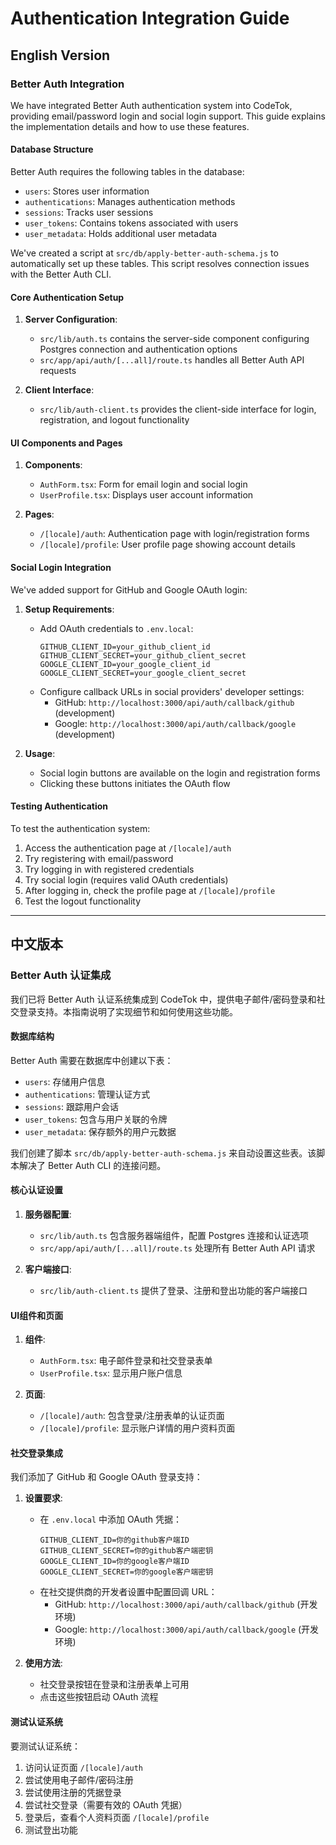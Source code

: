 # Authentication Integration Guide

## English Version

### Better Auth Integration

We have integrated Better Auth authentication system into CodeTok, providing email/password login and social login support. This guide explains the implementation details and how to use these features.

#### Database Structure

Better Auth requires the following tables in the database:

- `users`: Stores user information
- `authentications`: Manages authentication methods
- `sessions`: Tracks user sessions
- `user_tokens`: Contains tokens associated with users
- `user_metadata`: Holds additional user metadata

We've created a script at `src/db/apply-better-auth-schema.js` to automatically set up these tables. This script resolves connection issues with the Better Auth CLI.

#### Core Authentication Setup

1. **Server Configuration**: 
   - `src/lib/auth.ts` contains the server-side component configuring Postgres connection and authentication options
   - `src/app/api/auth/[...all]/route.ts` handles all Better Auth API requests

2. **Client Interface**:
   - `src/lib/auth-client.ts` provides the client-side interface for login, registration, and logout functionality

#### UI Components and Pages

1. **Components**:
   - `AuthForm.tsx`: Form for email login and social login
   - `UserProfile.tsx`: Displays user account information

2. **Pages**:
   - `/[locale]/auth`: Authentication page with login/registration forms
   - `/[locale]/profile`: User profile page showing account details

#### Social Login Integration

We've added support for GitHub and Google OAuth login:

1. **Setup Requirements**:
   - Add OAuth credentials to `.env.local`:
     ```
     GITHUB_CLIENT_ID=your_github_client_id
     GITHUB_CLIENT_SECRET=your_github_client_secret
     GOOGLE_CLIENT_ID=your_google_client_id
     GOOGLE_CLIENT_SECRET=your_google_client_secret
     ```
   - Configure callback URLs in social providers' developer settings:
     - GitHub: `http://localhost:3000/api/auth/callback/github` (development)
     - Google: `http://localhost:3000/api/auth/callback/google` (development)

2. **Usage**:
   - Social login buttons are available on the login and registration forms
   - Clicking these buttons initiates the OAuth flow

#### Testing Authentication

To test the authentication system:

1. Access the authentication page at `/[locale]/auth`
2. Try registering with email/password
3. Try logging in with registered credentials
4. Try social login (requires valid OAuth credentials)
5. After logging in, check the profile page at `/[locale]/profile`
6. Test the logout functionality

---

## 中文版本

### Better Auth 认证集成

我们已将 Better Auth 认证系统集成到 CodeTok 中，提供电子邮件/密码登录和社交登录支持。本指南说明了实现细节和如何使用这些功能。

#### 数据库结构

Better Auth 需要在数据库中创建以下表：

- `users`: 存储用户信息
- `authentications`: 管理认证方式
- `sessions`: 跟踪用户会话
- `user_tokens`: 包含与用户关联的令牌
- `user_metadata`: 保存额外的用户元数据

我们创建了脚本 `src/db/apply-better-auth-schema.js` 来自动设置这些表。该脚本解决了 Better Auth CLI 的连接问题。

#### 核心认证设置

1. **服务器配置**:
   - `src/lib/auth.ts` 包含服务器端组件，配置 Postgres 连接和认证选项
   - `src/app/api/auth/[...all]/route.ts` 处理所有 Better Auth API 请求

2. **客户端接口**:
   - `src/lib/auth-client.ts` 提供了登录、注册和登出功能的客户端接口

#### UI组件和页面

1. **组件**:
   - `AuthForm.tsx`: 电子邮件登录和社交登录表单
   - `UserProfile.tsx`: 显示用户账户信息

2. **页面**:
   - `/[locale]/auth`: 包含登录/注册表单的认证页面
   - `/[locale]/profile`: 显示账户详情的用户资料页面

#### 社交登录集成

我们添加了 GitHub 和 Google OAuth 登录支持：

1. **设置要求**:
   - 在 `.env.local` 中添加 OAuth 凭据：
     ```
     GITHUB_CLIENT_ID=你的github客户端ID
     GITHUB_CLIENT_SECRET=你的github客户端密钥
     GOOGLE_CLIENT_ID=你的google客户端ID
     GOOGLE_CLIENT_SECRET=你的google客户端密钥
     ```
   - 在社交提供商的开发者设置中配置回调 URL：
     - GitHub: `http://localhost:3000/api/auth/callback/github` (开发环境)
     - Google: `http://localhost:3000/api/auth/callback/google` (开发环境)

2. **使用方法**:
   - 社交登录按钮在登录和注册表单上可用
   - 点击这些按钮启动 OAuth 流程

#### 测试认证系统

要测试认证系统：

1. 访问认证页面 `/[locale]/auth`
2. 尝试使用电子邮件/密码注册
3. 尝试使用注册的凭据登录
4. 尝试社交登录（需要有效的 OAuth 凭据）
5. 登录后，查看个人资料页面 `/[locale]/profile`
6. 测试登出功能 